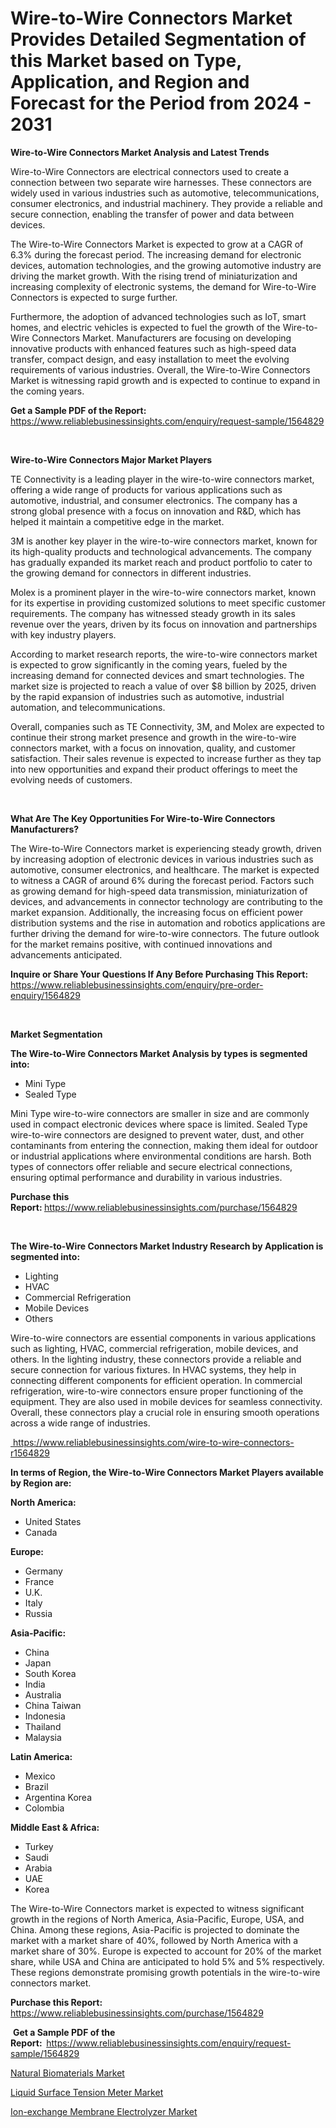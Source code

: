 <p><h1>Wire-to-Wire Connectors Market Provides Detailed Segmentation of this Market based on Type, Application, and Region and Forecast for the Period from 2024 - 2031</h1></p><p><strong>Wire-to-Wire Connectors Market Analysis and Latest Trends</strong></p>
<p><p>Wire-to-Wire Connectors are electrical connectors used to create a connection between two separate wire harnesses. These connectors are widely used in various industries such as automotive, telecommunications, consumer electronics, and industrial machinery. They provide a reliable and secure connection, enabling the transfer of power and data between devices.</p><p>The Wire-to-Wire Connectors Market is expected to grow at a CAGR of 6.3% during the forecast period. The increasing demand for electronic devices, automation technologies, and the growing automotive industry are driving the market growth. With the rising trend of miniaturization and increasing complexity of electronic systems, the demand for Wire-to-Wire Connectors is expected to surge further.</p><p>Furthermore, the adoption of advanced technologies such as IoT, smart homes, and electric vehicles is expected to fuel the growth of the Wire-to-Wire Connectors Market. Manufacturers are focusing on developing innovative products with enhanced features such as high-speed data transfer, compact design, and easy installation to meet the evolving requirements of various industries. Overall, the Wire-to-Wire Connectors Market is witnessing rapid growth and is expected to continue to expand in the coming years.</p></p>
<p><strong>Get a Sample PDF of the Report:&nbsp;</strong> <a href="https://www.reliablebusinessinsights.com/enquiry/request-sample/1564829">https://www.reliablebusinessinsights.com/enquiry/request-sample/1564829</a></p>
<p>&nbsp;</p>
<p><strong>Wire-to-Wire Connectors Major Market Players</strong></p>
<p><p>TE Connectivity is a leading player in the wire-to-wire connectors market, offering a wide range of products for various applications such as automotive, industrial, and consumer electronics. The company has a strong global presence with a focus on innovation and R&D, which has helped it maintain a competitive edge in the market.</p><p>3M is another key player in the wire-to-wire connectors market, known for its high-quality products and technological advancements. The company has gradually expanded its market reach and product portfolio to cater to the growing demand for connectors in different industries.</p><p>Molex is a prominent player in the wire-to-wire connectors market, known for its expertise in providing customized solutions to meet specific customer requirements. The company has witnessed steady growth in its sales revenue over the years, driven by its focus on innovation and partnerships with key industry players.</p><p>According to market research reports, the wire-to-wire connectors market is expected to grow significantly in the coming years, fueled by the increasing demand for connected devices and smart technologies. The market size is projected to reach a value of over $8 billion by 2025, driven by the rapid expansion of industries such as automotive, industrial automation, and telecommunications.</p><p>Overall, companies such as TE Connectivity, 3M, and Molex are expected to continue their strong market presence and growth in the wire-to-wire connectors market, with a focus on innovation, quality, and customer satisfaction. Their sales revenue is expected to increase further as they tap into new opportunities and expand their product offerings to meet the evolving needs of customers.</p></p>
<p>&nbsp;</p>
<p><strong>What Are The Key Opportunities For Wire-to-Wire Connectors Manufacturers?</strong></p>
<p><p>The Wire-to-Wire Connectors market is experiencing steady growth, driven by increasing adoption of electronic devices in various industries such as automotive, consumer electronics, and healthcare. The market is expected to witness a CAGR of around 6% during the forecast period. Factors such as growing demand for high-speed data transmission, miniaturization of devices, and advancements in connector technology are contributing to the market expansion. Additionally, the increasing focus on efficient power distribution systems and the rise in automation and robotics applications are further driving the demand for wire-to-wire connectors. The future outlook for the market remains positive, with continued innovations and advancements anticipated.</p></p>
<p><strong>Inquire or Share Your Questions If Any Before Purchasing This Report:</strong> <a href="https://www.reliablebusinessinsights.com/enquiry/pre-order-enquiry/1564829">https://www.reliablebusinessinsights.com/enquiry/pre-order-enquiry/1564829</a></p>
<p>&nbsp;</p>
<p><strong>Market Segmentation</strong></p>
<p><strong>The Wire-to-Wire Connectors Market Analysis by types is segmented into:</strong></p>
<p><ul><li>Mini Type</li><li>Sealed Type</li></ul></p>
<p><p>Mini Type wire-to-wire connectors are smaller in size and are commonly used in compact electronic devices where space is limited. Sealed Type wire-to-wire connectors are designed to prevent water, dust, and other contaminants from entering the connection, making them ideal for outdoor or industrial applications where environmental conditions are harsh. Both types of connectors offer reliable and secure electrical connections, ensuring optimal performance and durability in various industries.</p></p>
<p><strong>Purchase this Report:&nbsp;</strong><a href="https://www.reliablebusinessinsights.com/purchase/1564829">https://www.reliablebusinessinsights.com/purchase/1564829</a></p>
<p>&nbsp;</p>
<p><strong>The Wire-to-Wire Connectors Market Industry Research by Application is segmented into:</strong></p>
<p><ul><li>Lighting</li><li>HVAC</li><li>Commercial Refrigeration</li><li>Mobile Devices</li><li>Others</li></ul></p>
<p><p>Wire-to-wire connectors are essential components in various applications such as lighting, HVAC, commercial refrigeration, mobile devices, and others. In the lighting industry, these connectors provide a reliable and secure connection for various fixtures. In HVAC systems, they help in connecting different components for efficient operation. In commercial refrigeration, wire-to-wire connectors ensure proper functioning of the equipment. They are also used in mobile devices for seamless connectivity. Overall, these connectors play a crucial role in ensuring smooth operations across a wide range of industries.</p></p>
<p><a href="https://www.reliablebusinessinsights.com/wire-to-wire-connectors-r1564829">&nbsp;https://www.reliablebusinessinsights.com/wire-to-wire-connectors-r1564829</a></p>
<p><strong>In terms of Region, the Wire-to-Wire Connectors Market Players available by Region are:</strong></p>
<p>
    <p> <strong> North America: </strong>
        <ul>
            <li>United States</li>
            <li>Canada</li>
        </ul>
        </p> 
    <p> <strong> Europe: </strong>
        <ul>
            <li>Germany</li>
            <li>France</li>
            <li>U.K.</li>
            <li>Italy</li>
            <li>Russia</li>
        </ul>
        </p> 
    <p> <strong> Asia-Pacific: </strong>
        <ul>
            <li>China</li>
            <li>Japan</li>
            <li>South Korea</li>
            <li>India</li>
            <li>Australia</li>
            <li>China Taiwan</li>
            <li>Indonesia</li>
            <li>Thailand</li>
            <li>Malaysia</li>
        </ul>
        </p> 
    <p> <strong> Latin America: </strong>
        <ul>
            <li>Mexico</li>
            <li>Brazil</li>
            <li>Argentina Korea</li>
            <li>Colombia</li>
        </ul>
        </p> 
    <p> <strong> Middle East & Africa: </strong>
        <ul>
            <li>Turkey</li>
            <li>Saudi</li>
            <li>Arabia</li>
            <li>UAE</li>
            <li>Korea</li>
        </ul>
    </p>
    </p>
<p><p>The Wire-to-Wire Connectors market is expected to witness significant growth in the regions of North America, Asia-Pacific, Europe, USA, and China. Among these regions, Asia-Pacific is projected to dominate the market with a market share of 40%, followed by North America with a market share of 30%. Europe is expected to account for 20% of the market share, while USA and China are anticipated to hold 5% and 5% respectively. These regions demonstrate promising growth potentials in the wire-to-wire connectors market.</p></p>
<p><strong>Purchase this Report: </strong><a href="https://www.reliablebusinessinsights.com/purchase/1564829">https://www.reliablebusinessinsights.com/purchase/1564829</a></p>
<p>&nbsp;<strong>Get a Sample PDF of the Report:&nbsp;&nbsp;</strong><a href="https://www.reliablebusinessinsights.com/enquiry/request-sample/1564829">https://www.reliablebusinessinsights.com/enquiry/request-sample/1564829</a></p>
<p><strong></strong></p>
<p><p><a href="https://www.linkedin.com/pulse/natural-biomaterials-market-insight-trends-growth-forecasted-rsf2e">Natural Biomaterials Market</a></p><p><a href="https://github.com/kosella/Market-Research-Report-List-3/blob/main/liquid-surface-tension-meter-market.md">Liquid Surface Tension Meter Market</a></p><p><a href="https://www.linkedin.com/pulse/ion-exchange-membrane-electrolyzer-market-insights-cagr-trends-wd8ze">Ion-exchange Membrane Electrolyzer Market</a></p></p>